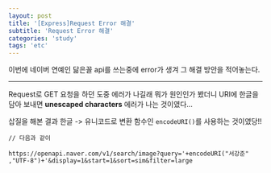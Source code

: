 ```yaml
---
layout: post
title: '[Express]Request Error 해결'
subtitle: 'Request Error 해결'
categories: 'study'
tags: 'etc'
---
```



이번에 네이버 연예인 닮은꼴 api를 쓰는중에 error가 생겨 그 해결 방안을 적어놓는다.

---

Request로 GET 요청을 하던 도중 에러가 나길래 뭐가 원인인가 봤더니 
URI에 한글을 담아 보내면 **unescaped characters** 에러가 나는 것이였다...

삽질을 해본 결과 한글 -> 유니코드로 변환 함수인 ```encodeURI()```를 사용하는 것이였당!!

```
// 다음과 같이 

https://openapi.naver.com/v1/search/image?query='+encodeURI("서강준" ,"UTF-8")+'&display=1&start=1&sort=sim&filter=large
```
